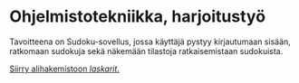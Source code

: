 Ohjelmistotekniikka, harjoitustyö
=================================

Tavoitteena on Sudoku-sovellus, jossa käyttäjä pystyy kirjautumaan sisään, ratkomaan sudokuja sekä näkemään tilastoja ratkaisemistaan sudokuista.

[Siirry alihakemistoon _laskarit_.](https://github.com/agismos/ot-harjoitustyo/tree/main/laskarit)
